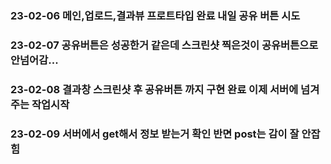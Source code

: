 ### 23-02-06 메인,업로드,결과뷰 프로트타입 완료 내일 공유 버튼 시도
### 23-02-07 공유버튼은 성공한거 같은데 스크린샷 찍은것이 공유버튼으로 안넘어감...
### 23-02-08 결과창 스크린샷 후 공유버튼 까지 구현 완료 이제 서버에 넘겨주는 작업시작
### 23-02-09 서버에서 get해서 정보 받는거 확인 반면 post는 감이 잘 안잡힘 
